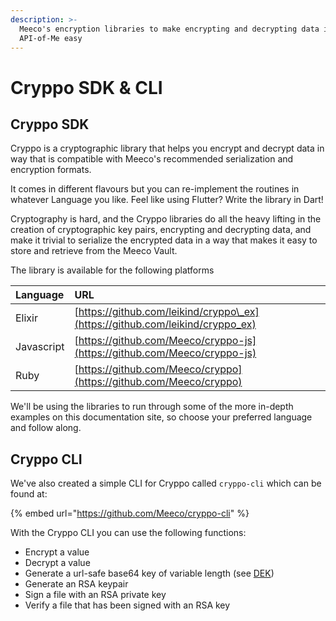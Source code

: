 ```yaml
---
description: >-
  Meeco's encryption libraries to make encrypting and decrypting data in the
  API-of-Me easy
---
```


# Cryppo SDK & CLI

## Cryppo SDK

Cryppo is a cryptographic library that helps you encrypt and decrypt data in way that is compatible with Meeco's recommended serialization and encryption formats.

It comes in different flavours but you can re-implement the routines in whatever Language you like. Feel like using Flutter? Write the library in Dart!

Cryptography is hard, and the Cryppo libraries do all the heavy lifting in the creation of cryptographic key pairs, encrypting and decrypting data, and make it trivial to serialize the encrypted data in a way that makes it easy to store and retrieve from the Meeco Vault.

The library is available for the following platforms

| Language | URL |
| :--- | :--- |
| Elixir | [https://github.com/leikind/cryppo\_ex](https://github.com/leikind/cryppo_ex) |
| Javascript | [https://github.com/Meeco/cryppo-js](https://github.com/Meeco/cryppo-js) |
| Ruby | [https://github.com/Meeco/cryppo](https://github.com/Meeco/cryppo) |

We'll be using the libraries to run through some of the more in-depth examples on this documentation site, so choose your preferred language and follow along.

## Cryppo CLI

We've also created a simple CLI for Cryppo called `cryppo-cli` which can be found at:

{% embed url="https://github.com/Meeco/cryppo-cli" %}

With the Cryppo CLI you can use the following functions:

* Encrypt a value
* Decrypt a value
* Generate a url-safe base64 key of variable length \(see [DEK](/concepts/terminology.md#data-encryption-key-dek))
* Generate an RSA keypair
* Sign a file with an RSA private key
* Verify a file that has been signed with an RSA key

